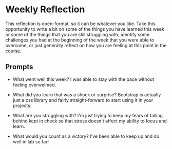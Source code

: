 # Weekly Reflection
This reflection is open-format, so it can be whatever you like. Take this opportunity to write a bit on some of the things you have learned this week or some of the things that you are still struggling with; identify some challenges you had at the beginning of the week that you were able to overcome, or just generally reflect on how you are feeling at this point in the course.

## Prompts
- What went well this week?
I was able to stay with the pace without feeling overwelmed.

- What did you learn that was a shock or surprise?
Bootstrap is actually just a css library and fairly straight-forward to start using it in your projects.

- What are you struggling with?
I'm just trying to keep my fears of falling behind kept in check so that stress doesn't affect my ability to focus and learn. 

- What would you count as a victory?
I've been able to keep up and do well in lab so far!
